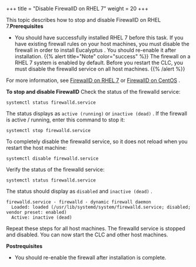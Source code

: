 +++
title = "Disable FirewallD on RHEL 7"
weight = 20
+++

This topic describes how to stop and disable FirewallD on RHEL 7.**Prerequisites** 

* You should have successfully installed RHEL 7 before this task. 
If you have existing firewall rules on your host machines, you must disable the firewall in order to install Eucalyptus . You should re-enable it after installation. 
{{% alert title="Note" color="success" %}}
The firewall on a RHEL 7 system is enabled by default. Before you restart the CLC, you must disable the firewalld service on all host machines. 
{{% /alert %}}


For more information, see [FirewallD on RHEL 7](https://www.certdepot.net/rhel7-get-started-firewalld/) or [FirewallD on CentOS](https://www.digitalocean.com/community/tutorials/how-to-set-up-a-firewall-using-firewalld-on-centos-7) . 

**To stop and disable FirewallD** Check the status of the firewalld service: 

    systemctl status firewalld.service

The status displays as `active (running)` or `inactive (dead)` . If the firewall is active / running, enter this command to stop it: 

    systemctl stop firewalld.service

To completely disable the firewalld service, so it does not reload when you restart the host machine: 

    systemctl disable firewalld.service

Verify the status of the firewalld service: 

    systemctl status firewalld.service

The status should display as `disabled` and `inactive (dead)` . 

    firewalld.service - firewalld - dynamic firewall daemon
      Loaded: loaded (/usr/lib/systemd/system/firewalld.service; disabled; vendor preset: enabled)
      Active: inactive (dead)

Repeat these steps for all host machines. The firewalld service is stopped and disabled. You can now start the CLC and other host machines. 

**Postrequisites** 

* You should re-enable the firewall after installation is complete. 
